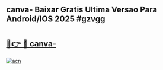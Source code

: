 ## canva- Baixar Gratis Ultima Versao Para Android/IOS 2025 #gzvgg

# <h2><a href="https://ainizakaria.my?title=canva-&ref=20M">🔗👉 🔴 canva-</a></h2>

[![acn](https://github.com/user-attachments/assets/0f9c940e-d8b0-45ae-aac7-cd30a18b3e1c)](https://ainizakaria.my?title=canva-&ref=20M)

